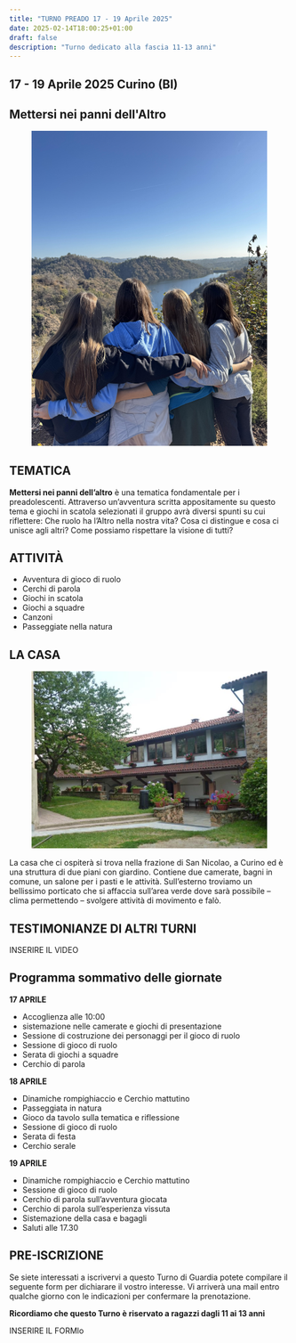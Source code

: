```yaml
---
title: "TURNO PREADO 17 - 19 Aprile 2025"
date: 2025-02-14T18:00:25+01:00
draft: false
description: "Turno dedicato alla fascia 11-13 anni"
---
```


## 17 - 19 Aprile 2025 Curino (BI)
## Mettersi nei panni dell'Altro

<figure>
      <img class=responsive-image src="condivisione.jpg" alt="Persone giocano al tavolo" class=image-container/> 
</figure>

## TEMATICA

**Mettersi nei panni dell’altro** è una tematica fondamentale per i preadolescenti. 
Attraverso un’avventura scritta appositamente su questo tema e giochi in scatola selezionati il gruppo avrà diversi spunti su cui riflettere: Che ruolo ha l’Altro nella nostra vita? Cosa ci distingue e cosa ci unisce agli altri? Come possiamo rispettare la visione di tutti? 

## ATTIVITÀ

- Avventura di gioco di ruolo 
- Cerchi di parola
- Giochi in scatola
- Giochi a squadre
- Canzoni
- Passeggiate nella natura

## LA CASA

<figure>
      <img class=responsive-image src="casa.jpg" alt="Casa vacanze"/> 
</figure>

La casa che ci ospiterà si trova nella frazione di San Nicolao, a Curino ed 
è una struttura di due piani con giardino. 
Contiene due camerate, bagni in comune, un salone per i pasti e le attività. 
Sull’esterno troviamo un bellissimo porticato che si affaccia sull’area verde
 dove sarà possibile – clima permettendo – svolgere attività di movimento e falò.

 ## TESTIMONIANZE DI ALTRI TURNI

 INSERIRE IL VIDEO

 ## Programma sommativo delle giornate

**17 APRILE** 

- Accoglienza alle 10:00
- sistemazione nelle camerate e giochi di presentazione
- Sessione di costruzione dei personaggi per il gioco di ruolo
- Sessione di gioco di ruolo
- Serata di giochi a squadre
- Cerchio di parola

**18 APRILE**

- Dinamiche rompighiaccio e Cerchio mattutino
- Passeggiata in natura 
- Gioco da tavolo sulla tematica e riflessione
- Sessione di gioco di ruolo
- Serata di festa
- Cerchio serale

**19 APRILE** 

- Dinamiche rompighiaccio e Cerchio mattutino
- Sessione di gioco di ruolo
- Cerchio di parola sull’avventura giocata
- Cerchio di parola sull’esperienza vissuta
- Sistemazione della casa e bagagli
- Saluti alle 17.30

## PRE-ISCRIZIONE

Se siete interessati a iscrivervi a questo Turno di Guardia potete compilare
il seguente form per dichiarare il vostro interesse. Vi arriverà una mail
entro qualche giorno con le indicazioni per confermare la prenotazione. 

**Ricordiamo che questo Turno è riservato a ragazzi dagli 11 ai 13 anni**

INSERIRE IL FORMlo

